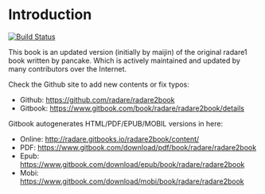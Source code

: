 # Introduction

[![Build Status](https://travis-ci.org/radare/radare2book.svg?branch=master)](https://travis-ci.org/radare/radare2book)

This book is an updated version (initially by maijin) of the original
radare1 book written by pancake. Which is actively maintained and
updated by many contributors over the Internet.

Check the Github site to add new contents or fix typos:

* Github: https://github.com/radare/radare2book
* Gitbook: https://www.gitbook.com/book/radare/radare2book/details

Gitbook autogenerates HTML/PDF/EPUB/MOBIL versions in here:

* Online: http://radare.gitbooks.io/radare2book/content/
* PDF: https://www.gitbook.com/download/pdf/book/radare/radare2book
* Epub: https://www.gitbook.com/download/epub/book/radare/radare2book
* Mobi: https://www.gitbook.com/download/mobi/book/radare/radare2book
